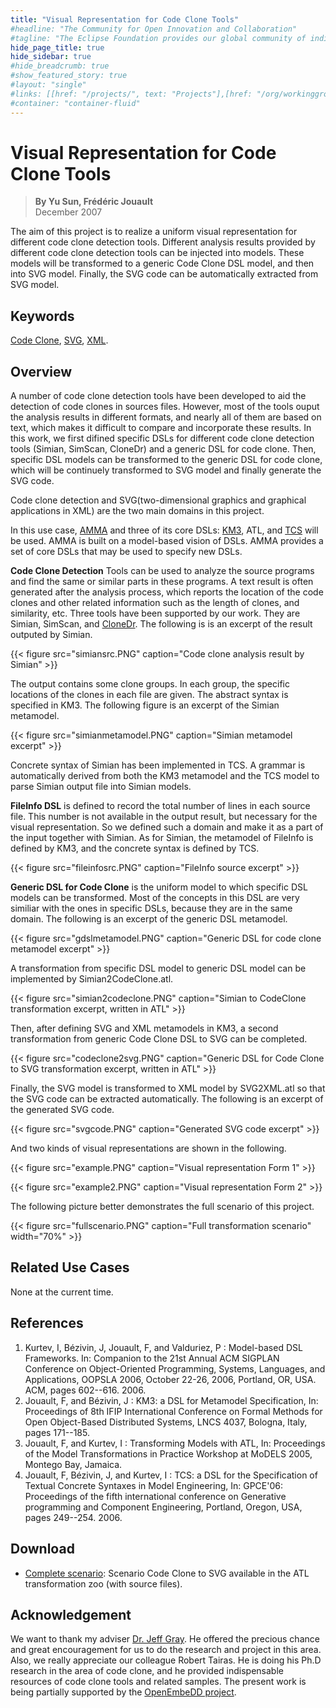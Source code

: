 ```yaml
---
title: "Visual Representation for Code Clone Tools"
#headline: "The Community for Open Innovation and Collaboration"
#tagline: "The Eclipse Foundation provides our global community of individuals and organizations with a mature, scalable, and business-friendly environment for open source software collaboration and innovation."
hide_page_title: true
hide_sidebar: true
#hide_breadcrumb: true
#show_featured_story: true
#layout: "single"
#links: [[href: "/projects/", text: "Projects"],[href: "/org/workinggroups/", text: "Working Group"],[href: "/membership/", text: "Members"],[href: "/org/value", text: "Business Value"]]
#container: "container-fluid"
---
```


# Visual Representation for Code Clone Tools

> **By Yu Sun, Frédéric Jouault** \
> December 2007

The aim of this project is to realize a uniform visual representation for different code clone detection tools. Different analysis results provided by different code clone detection tools can be injected into models. These models will be transformed to a generic Code Clone DSL model, and then into SVG model. Finally, the SVG code can be automatically extracted from SVG model.

## Keywords

[Code Clone](https://sel.ics.es.osaka-u.ac.jp/cdtools/index-e.html), [SVG](https://en.wikipedia.org/wiki/Scalable_Vector_Graphics), [XML](https://en.wikipedia.org/wiki/Xml).

## Overview

A number of code clone detection tools have been developed to aid the detection of code clones in sources files. However, most of the tools ouput the analysis results in different formats, and nearly all of them are based on text, which makes it difficult to compare and incorporate these results. In this work, we first difined specific DSLs for different code clone detection tools (Simian, SimScan, CloneDr) and a generic DSL for code clone. Then, specific DSL models can be transformed to the generic DSL for code clone, which will be continuely transformed to SVG model and finally generate the SVG code.

Code clone detection and SVG(two-dimensional graphics and graphical applications in XML) are the two main domains in this project.

In this use case, [AMMA](https://wiki.eclipse.org/AMMA) and three of its core DSLs: [KM3](https://wiki.eclipse.org/KM3), ATL, and [TCS](https://wiki.eclipse.org/TCS) will be used. AMMA is built on a model-based vision of DSLs. AMMA provides a set of core DSLs that may be used to specify new DSLs.

**Code Clone Detection** Tools can be used to analyze the source programs and find the same or similar parts in these programs. A text result is often generated after the analysis process, which reports the location of the code clones and other related information such as the length of clones, and similarity, etc. Three tools have been supported by our work. They are Simian, SimScan, and [CloneDr](http://www.semdesigns.com/Products/Clone/). The following is is an excerpt of the result outputed by Simian.

{{< figure src="simiansrc.PNG" caption="Code clone analysis result by Simian" >}}

The output contains some clone groups. In each group, the specific locations of the clones in each file are given. The abstract syntax is specified in KM3. The following figure is an excerpt of the Simian metamodel.

{{< figure src="simianmetamodel.PNG" caption="Simian metamodel excerpt" >}}

Concrete syntax of Simian has been implemented in TCS. A grammar is automatically derived from both the KM3 metamodel and the TCS model to parse Simian output file into Simian models.

**FileInfo DSL** is defined to record the total number of lines in each source file. This number is not available in the output result, but necessary for the visual representation. So we defined such a domain and make it as a part of the input together with Simian. As for Simian, the metamodel of FileInfo is defined by KM3, and the concrete syntax is defined by TCS.

{{< figure src="fileinfosrc.PNG" caption="FileInfo source excerpt" >}}

**Generic DSL for Code Clone** is the uniform model to which specific DSL models can be transformed. Most of the concepts in this DSL are very similiar with the ones in specific DSLs, because they are in the same domain. The following is an excerpt of the generic DSL metamodel.

{{< figure src="gdslmetamodel.PNG" caption="Generic DSL for code clone metamodel excerpt" >}}

A transformation from specific DSL model to generic DSL model can be implemented by Simian2CodeClone.atl.

{{< figure src="simian2codeclone.PNG" caption="Simian to CodeClone transformation excerpt, written in ATL" >}}

Then, after defining SVG and XML metamodels in KM3, a second transformation from generic Code Clone DSL to SVG can be completed.

{{< figure src="codeclone2svg.PNG" caption="Generic DSL for Code Clone to SVG transformation excerpt, written in ATL" >}}

Finally, the SVG model is transformed to XML model by SVG2XML.atl so that the SVG code can be extracted automatically. The following is an excerpt of the generated SVG code.

{{< figure src="svgcode.PNG" caption="Generated SVG code excerpt" >}}

And two kinds of visual representations are shown in the following.

{{< figure src="example.PNG" caption="Visual representation Form 1" >}}

{{< figure src="example2.PNG" caption="Visual representation Form 2" >}}

The following picture better demonstrates the full scenario of this project.

{{< figure src="fullscenario.PNG" caption="Full transformation scenario" width="70%" >}}

## Related Use Cases

None at the current time.

## References

  1. Kurtev, I, Bézivin, J, Jouault, F, and Valduriez, P : Model-based DSL Frameworks. In: Companion to the 21st Annual ACM SIGPLAN Conference on Object-Oriented Programming, Systems, Languages, and Applications, OOPSLA 2006, October 22-26, 2006, Portland, OR, USA. ACM, pages 602--616. 2006.
  2. Jouault, F, and Bézivin, J : KM3: a DSL for Metamodel Specification, In: Proceedings of 8th IFIP International Conference on Formal Methods for Open Object-Based Distributed Systems, LNCS 4037, Bologna, Italy, pages 171--185.
  3. Jouault, F, and Kurtev, I : Transforming Models with ATL, In: Proceedings of the Model Transformations in Practice Workshop at MoDELS 2005, Montego Bay, Jamaica.
  4. Jouault, F, Bézivin, J, and Kurtev, I : TCS: a DSL for the Specification of Textual Concrete Syntaxes in Model Engineering, In: GPCE'06: Proceedings of the fifth international conference on Generative programming and Component Engineering, Portland, Oregon, USA, pages 249--254. 2006.

##  Download

  * [Complete scenario](../../atltransformations/#code-clone-tools-to-svg): Scenario Code Clone to SVG available in the ATL transformation zoo (with source files).

## Acknowledgement

We want to thank my adviser [Dr. Jeff Gray](http://www.gray-area.org/). He offered the precious chance and great encouragement for us to do the research and project in this area. Also, we really appreciate our colleague Robert Tairas. He is doing his Ph.D research in the area of code clone, and he provided indispensable resources of code clone tools and related samples. The present work is being partially supported by the [OpenEmbeDD project](https://openembedd.inria.fr/).
